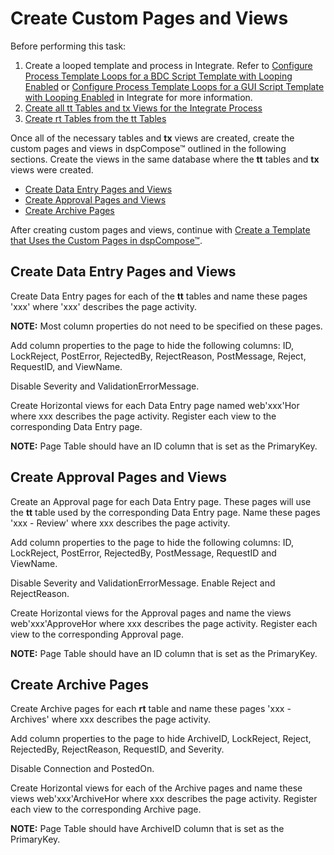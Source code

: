 # Create Custom Pages and Views

Before performing this task:

1.  Create a looped template and process in Integrate. Refer to
    [Configure Process Template Loops for a BDC Script Template with
    Looping
    Enabled](../../../Platform/Integrate/Use_Cases/ConfigureProcTempLoopsBDCLoopEn.htm)
    or [Configure Process Template Loops for a GUI Script Template with
    Looping
    Enabled](../../../Platform/Integrate/Use_Cases/ConfigureProcTemplLoopsGUILoopgEn.htm)
    in Integrate for more information.
2.  [Create all tt Tables and tx Views for the Integrate
    Process](Create_All_tt_Tables_and_tx_Views_for_the_Integrate_Process.htm)
3.  [Create rt Tables from the tt
    Tables](Create_rt_Tables_from_the_tt_Tables.htm)

Once all of the necessary tables and **tx** views are created, create
the custom pages and views in dspCompose™ outlined in the following
sections. Create the views in the same database where the **tt** tables
and **tx** views were created.

  - [Create Data Entry Pages and
    Views](#Create_Data_Entry_Pages_and_Views)
  - [Create Approval Pages and Views](#Create_Approval_Pages_and_Views)
  - [Create Archive Pages](#Create_Archive_Pages)

After creating custom pages and views, continue with [Create a Template
that Uses the Custom Pages in
dspCompose™](Create_a_Template_that_uses_the_Custom_Pages.htm).

## <span id="Create_Data_Entry_Pages_and_Views"></span>Create Data Entry Pages and Views

Create Data Entry pages for each of the **tt** tables and name these
pages 'xxx' where 'xxx' describes the page activity.

**NOTE:** Most column properties do not need to be specified on these
pages.

Add column properties to the page to hide the following columns: ID,
LockReject, PostError, RejectedBy, RejectReason, PostMessage, Reject,
RequestID, and ViewName.

Disable Severity and ValidationErrorMessage.

Create Horizontal views for each Data Entry page named web'xxx'Hor
<span>where xxx describes the page activity</span>. Register each view
to the corresponding Data Entry page.

**NOTE:** Page Table should have an ID column that is set as the
PrimaryKey.

## <span id="Create_Approval_Pages_and_Views"></span>Create Approval Pages and Views

Create an Approval page for each Data Entry page. These pages will use
the **tt** table used by the corresponding Data Entry page. Name these
pages 'xxx - Review' where xxx describes the page activity.

Add column properties to the page to hide the following columns: ID,
LockReject, PostError, RejectedBy, PostMessage, RequestID and ViewName.

Disable Severity and ValidationErrorMessage. Enable Reject and
RejectReason.

Create Horizontal views for the Approval pages and name the views
web'xxx'ApproveHor <span>where xxx describes the page activity</span>.
Register each view to the corresponding Approval page.

**NOTE:** Page Table should have an ID column that is set as the
PrimaryKey.

## <span id="Create_Archive_Pages"></span>Create Archive Pages

Create Archive pages for each **rt** table and name these pages 'xxx -
Archives' where xxx describes the page activity.

Add column properties to the page to hide ArchiveID, LockReject, Reject,
RejectedBy, RejectReason, RequestID, and Severity.

Disable Connection and PostedOn.

Create Horizontal views for each of the Archive pages and name these
views web'xxx'ArchiveHor <span>where xxx describes the page
activity</span>. Register each view to the corresponding Archive page.

**NOTE:** Page Table should have ArchiveID column that is set as the
PrimaryKey.
